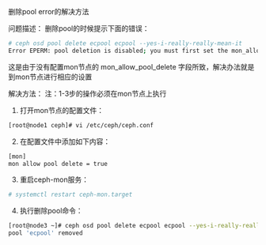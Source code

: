 删除pool error的解决方法

问题描述：
删除pool的时候提示下面的错误：

```bash
# ceph osd pool delete ecpool ecpool --yes-i-really-really-mean-it
Error EPERM: pool deletion is disabled; you must first set the mon_allow_pool_delete config option to true before you can destroy a pool
```



这是由于没有配置mon节点的 mon_allow_pool_delete 字段所致，解决办法就是到mon节点进行相应的设置

解决方法：
注：1-3步的操作必须在mon节点上执行

1. 打开mon节点的配置文件：

  ```bash
  [root@node1 ceph]# vi /etc/ceph/ceph.conf 
  ```

  

2. 在配置文件中添加如下内容：

  ```bash
  [mon]
  mon allow pool delete = true
  ```

  

3. 重启ceph-mon服务：
```bash
# systemctl restart ceph-mon.target
```



4. 执行删除pool命令：

  ```bash
  [root@node3 ~]# ceph osd pool delete ecpool ecpool --yes-i-really-really-mean-it
  pool 'ecpool' removed
  ```

  